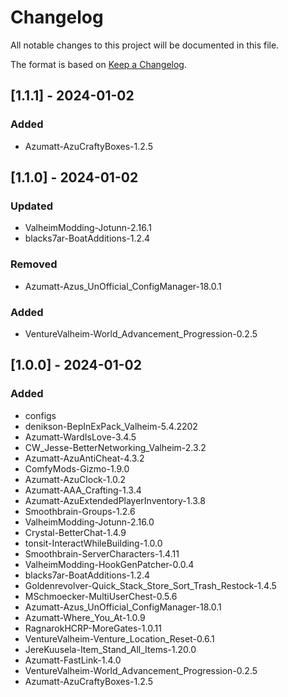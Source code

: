 # Changelog

All notable changes to this project will be documented in this file.

The format is based on [Keep a Changelog](https://keepachangelog.com/en/1.0.0/).

## [1.1.1] - 2024-01-02

### Added
- Azumatt-AzuCraftyBoxes-1.2.5

## [1.1.0] - 2024-01-02

### Updated
- ValheimModding-Jotunn-2.16.1
- blacks7ar-BoatAdditions-1.2.4

### Removed
- Azumatt-Azus_UnOfficial_ConfigManager-18.0.1

### Added
- VentureValheim-World_Advancement_Progression-0.2.5

## [1.0.0] - 2024-01-02

### Added
- configs
- denikson-BepInExPack_Valheim-5.4.2202
- Azumatt-WardIsLove-3.4.5
- CW_Jesse-BetterNetworking_Valheim-2.3.2
- Azumatt-AzuAntiCheat-4.3.2
- ComfyMods-Gizmo-1.9.0
- Azumatt-AzuClock-1.0.2
- Azumatt-AAA_Crafting-1.3.4
- Azumatt-AzuExtendedPlayerInventory-1.3.8
- Smoothbrain-Groups-1.2.6
- ValheimModding-Jotunn-2.16.0
- Crystal-BetterChat-1.4.9
- tonsit-InteractWhileBuilding-1.0.0
- Smoothbrain-ServerCharacters-1.4.11
- ValheimModding-HookGenPatcher-0.0.4
- blacks7ar-BoatAdditions-1.2.4
- Goldenrevolver-Quick_Stack_Store_Sort_Trash_Restock-1.4.5
- MSchmoecker-MultiUserChest-0.5.6
- Azumatt-Azus_UnOfficial_ConfigManager-18.0.1
- Azumatt-Where_You_At-1.0.9
- RagnarokHCRP-MoreGates-1.0.11
- VentureValheim-Venture_Location_Reset-0.6.1
- JereKuusela-Item_Stand_All_Items-1.20.0
- Azumatt-FastLink-1.4.0
- VentureValheim-World_Advancement_Progression-0.2.5
- Azumatt-AzuCraftyBoxes-1.2.5
